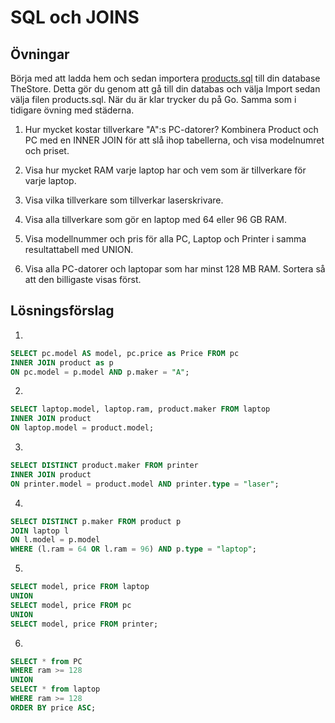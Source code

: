 # SQL och JOINS

## Övningar

Börja med att ladda hem och sedan importera [products.sql](https://raw.githubusercontent.com/Vinnovera/cms-php-mysql-2019/master/exercises/products.sql) till din database TheStore. Detta gör du genom att gå till din databas och välja Import sedan välja filen products.sql. När du är klar trycker du på Go. Samma som i tidigare övning med städerna.

1. Hur mycket kostar tillverkare "A":s PC-datorer? Kombinera Product och PC med en INNER JOIN för att slå ihop tabellerna, och visa modelnumret och priset. 

2. Visa hur mycket RAM varje laptop har och vem som är tillverkare för varje laptop.

3. Visa vilka tillverkare som tillverkar laserskrivare.

4. Visa alla tillverkare som gör en laptop med 64 eller 96 GB RAM.

5. Visa modellnummer och pris för alla PC, Laptop och Printer i samma resultattabell med UNION.

6. Visa alla PC-datorer och laptopar som har minst 128 MB RAM. Sortera så att den billigaste visas först.


## Lösningsförslag

1.
```sql
SELECT pc.model AS model, pc.price as Price FROM pc
INNER JOIN product as p
ON pc.model = p.model AND p.maker = "A";
```

2. 
```sql
SELECT laptop.model, laptop.ram, product.maker FROM laptop
INNER JOIN product
ON laptop.model = product.model;
```

3. 
```sql
SELECT DISTINCT product.maker FROM printer
INNER JOIN product
ON printer.model = product.model AND printer.type = "laser";
```

4. 
```sql
SELECT DISTINCT p.maker FROM product p
JOIN laptop l
ON l.model = p.model
WHERE (l.ram = 64 OR l.ram = 96) AND p.type = "laptop";
```

5. 
```sql
SELECT model, price FROM laptop
UNION
SELECT model, price FROM pc
UNION
SELECT model, price FROM printer;
```

6.
```sql
SELECT * from PC
WHERE ram >= 128
UNION
SELECT * from laptop
WHERE ram >= 128
ORDER BY price ASC;
```
